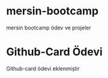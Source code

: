 # mersin-bootcamp
mersin bootcamp ödev ve projeler

# Github-Card Ödevi
 Github-card ödevi eklenmiştir
